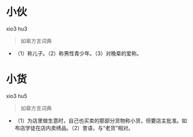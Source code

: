 # 小伙
xio3 hu3
> 如皋方言词典
- （1）称儿子。（2）称男性青少年。（3）对晚辈的爱称。

# 小货
xio3 hu5
> 如皋方言词典
- （1）为店里做生意时，自己也买卖的那部分货物称小货，但要店主批准。如布店学徒在店内卖绣品。（2）詈语，与“老货”相对。
